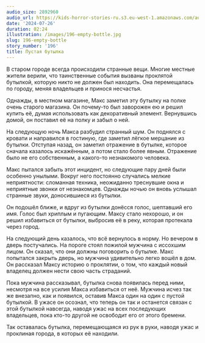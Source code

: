 ```yaml
---
audio_size: 2892960
audio_url: https://kids-horror-stories-ru.s3.eu-west-1.amazonaws.com/audio/196-empty-bottle.mp3
date: '2024-07-26'
duration: 02:24
illustration: /images/196-empty-bottle.jpg
slug: 196-empty-bottle
story_number: '196'
title: Пустая бутылка
---
```


В старом городе всегда происходили странные вещи. Многие местные жители верили, что таинственные события вызваны проклятой бутылкой, которую никто не должен был находить. Она перемещалась по городу, меняя владельцев и принося несчастья. 

Однажды, в местном магазине, Макс заметил эту бутылку на полке очень старого магазина. Он почему-то был заворожен ею и решил купить её, думая использовать как декоративный элемент. Вернувшись домой, он поставил её на полку и забыл о ней.

На следующую ночь Макса разбудил странный шум. Он поднялся с кровати и направился в гостиную, где заметил лёгкое мерцание из бутылки. Отступая назад, он заметил отражение в бутылке, которое сначала казалось искажённым, а потом стало более явным. Отражение было не его собственным, а какого-то незнакомого человека.

Макс пытался забыть этот инцидент, но следующие пару дней были особенно унылыми. Вокруг него постоянно случались мелкие неприятности: сломанная техника, неожиданно треснувшие окна и неприятные звонки от незнакомцев. Однажды ночью он вновь услышал странные звуки, доносившиеся из бутылки.

Он подошёл ближе, и вдруг из бутылки донёсся голос, шептавший его имя. Голос был хриплым и пугающим. Максу стало нехорошо, и он решил избавиться от бутылки, выбросив её в реку, которая протекала через город.

На следующий день казалось, что всё вернулось в норму. Но вечером в дверь постучались. На пороге стоял пожилой мужчина с иссохшим лицом. Он сказал, что они должны поговорить о бутылке. Макс попытался закрыть дверь, но мужчина удивительно легко вошёл в дом. Он рассказал Максу историю о проклятии, о том, что каждый новый владелец должен нести свою часть страданий. 

Пока мужчина рассказывал, бутылка снова появилась перед ними, несмотря на все усилия Макса избавиться от неё. Мужчина исчез так же внезапно, как и появился, оставив Макса один на один с пустой бутылкой. В ужасе он осознал, что теперь он так и останется связан с этой бутылкой навсегда, наводя ужас на всех последующих владельцев, пока кто-то другой не освободит его от этого бремени.

Так оставалась бутылка, перемещающаяся из рук в руки, наводя ужас и проклиная города, в которых её находили.